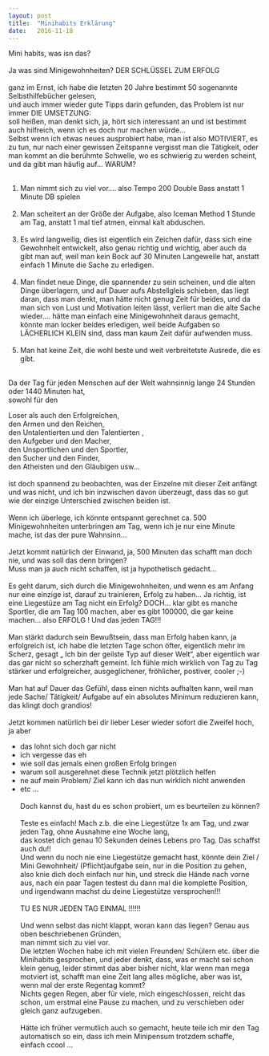 ```yaml
---
layout: post
title:  "Minihabits Erklärung"
date:   2016-11-18
---
```

<html>
<head>
  
  
  <meta http-equiv="Content-Type" content="text/html;charset=utf-8" />
  <meta name="exporter-version" content="Evernote Windows/303788 (de-DE, DDL); Windows/10.0.10586 (Win64);"/>
  
</head>
<body>
<a name="467"/>

<div>
<span style="word-wrap: break-word; -webkit-nbsp-mode: space; -webkit-line-break: after-white-space;">
Mini habits, was isn das?<br/><br/>
Ja was sind Minigewohnheiten? DER SCHLÜSSEL ZUM ERFOLG<br/><br/>
ganz im Ernst, ich habe die letzten 20 Jahre bestimmt 50 sogenannte Selbsthilfebücher gelesen,<br/>
und auch immer wieder gute Tipps darin gefunden, das Problem ist nur immer DIE UMSETZUNG:<br/>
soll heißen, man denkt sich, ja, hört sich interessant an und ist bestimmt auch hilfreich, wenn ich es doch nur machen würde...<br/>
Selbst wenn ich etwas neues ausprobiert habe, man ist also MOTIVIERT, es zu tun, nur nach einer gewissen Zeitspanne vergisst man die Tätigkeit, oder man kommt an die berühmte Schwelle, wo es schwierig zu werden scheint, und da gibt man häufig auf... WARUM?<br/><br/>
<ol>
<li> Man nimmt sich zu viel vor.... also Tempo 200 Double Bass anstatt 1 Minute DB spielen</li><br/>
<li> Man scheitert an der Größe der Aufgabe, also Iceman Method 1 Stunde am Tag, anstatt 1 mal tief atmen, einmal kalt abduschen.</li><br/>
<li> Es wird langweilig, dies ist eigentlich ein Zeichen dafür, dass sich eine Gewohnheit entwickelt, also genau richtig und wichtig, aber auch da gibt man auf, weil man kein Bock auf 30 Minuten Langeweile hat, anstatt einfach 1 Minute die Sache zu erledigen.</li><br/>
<li> Man findet neue Dinge, die spannender zu sein scheinen, und die alten Dinge überlagern, und auf Dauer aufs Abstellgleis schieben, das liegt daran, dass man denkt, man hätte nicht genug Zeit für beides, und da man sich von Lust und Motivation leiten lässt, verliert man die alte Sache wieder.... hätte man einfach eine Minigewohnheit daraus gemacht, könnte man locker beides erledigen, weil beide Aufgaben so LÄCHERLICH KLEIN sind, dass man kaum Zeit dafür aufwenden muss.</li><br/>
<li> Man hat keine Zeit, die wohl beste und weit verbreitetste Ausrede, die es gibt.</li></ol> <br/>
Da der Tag für jeden Menschen auf der Welt wahnsinnig lange 24 Stunden oder 1440 Minuten hat,<br/>
sowohl für den<br/>

Loser als auch den Erfolgreichen,<br/>
den Armen und den Reichen,<br/>
den Untalentierten und den Talentierten ,<br/>
den Aufgeber und den Macher,<br/>
den Unsportlichen und den Sportler,<br/>
den Sucher und den Finder,<br/>
den Atheisten und den Gläubigen usw...<br/><br/>
ist doch spannend zu beobachten, was der Einzelne mit dieser Zeit anfängt und was nicht, und ich bin inzwischen davon überzeugt, dass das so gut wie der einzige Unterschied zwischen beiden ist.<br/><br/>
Wenn ich überlege, ich könnte entspannt gerechnet ca. 500 Minigewohnheiten unterbringen am Tag, wenn ich je nur eine Minute mache, ist das der pure Wahnsinn...<br/><br/>
Jetzt kommt natürlich der Einwand, ja, 500 Minuten das schafft man doch nie, und was soll das denn bringen?<br/>
Muss man ja auch nicht schaffen, ist ja hypothetisch gedacht...<br/><br/>
Es geht darum, sich durch die Minigewohnheiten, und wenn es am Anfang nur eine einzige ist, darauf zu trainieren, Erfolg zu haben... Ja richtig, ist eine Liegestüze am Tag nicht ein Erfolg? DOCH... klar gibt es manche Sportler, die am Tag 100 machen, aber es gibt 100000, die gar keine machen... also ERFOLG ! Und das jeden TAG!!!<br/><br/>
Man stärkt dadurch sein Bewußtsein, dass man Erfolg haben kann, ja erfolgreich ist, ich habe die letzten Tage schon öfter, eigentlich mehr im Scherz, gesagt „ Ich bin der geilste Typ auf dieser Welt“, aber eigentlich war das gar nicht so scherzhaft gemeint.
Ich fühle mich wirklich von Tag zu Tag stärker und erfolgreicher, ausgeglichener, fröhlicher, postiver, cooler ;-)<br/><br/>
Man hat auf Dauer das Gefühl, dass einen nichts aufhalten kann, weil man jede Sache/ Tätigkeit/ Aufgabe auf ein absolutes Minimum reduzieren kann, das klingt doch grandios!<br/><br/>
Jetzt kommen natürlich bei dir lieber Leser wieder sofort die Zweifel hoch, ja aber<br/>
- das lohnt sich doch gar nicht<br/>
- ich vergesse das eh<br/>
- wie soll das jemals einen großen Erfolg bringen<br/>
- warum soll ausgerehnet diese Technik jetzt plötzlich helfen<br/>
- ne auf mein Problem/ Ziel kann ich das nun wirklich nicht anwenden<br/>
- etc ...<br/><br/>
Doch kannst du, hast du es schon probiert, um es beurteilen zu können?<br/><br/>
Teste es einfach! Mach z.b. die eine Liegestütze 1x am Tag, und zwar jeden Tag, ohne Ausnahme eine Woche lang,<br/>
das kostet dich genau 10 Sekunden deines Lebens pro Tag. Das schaffst auch du!!<br/>
Und wenn du noch nie eine Liegestütze gemacht hast, könnte dein Ziel / Mini Gewohnheit/ (Pflicht)aufgabe sein, nur in die Position zu gehen, also knie dich doch einfach nur hin, und streck die Hände nach vorne aus, nach ein paar Tagen testest du dann mal die komplette Position, und irgendwann machst du deine Liegestütze versprochen!!!<br/><br/>
TU ES NUR JEDEN TAG EINMAL !!!!!!<br/><br/>
Und wenn selbst das nicht klappt, woran kann das liegen? Genau aus oben beschriebenen Gründen,<br/>
man nimmt sich zu viel vor.<br/>
Die letzten Wochen habe ich mit vielen Freunden/ Schülern etc. über die Minihabits gesprochen, und jeder denkt, dass, was er macht sei schon klein genug, leider stimmt das aber bisher nicht, klar wenn man mega motviert ist, schafft man eine Zeit lang alles mögliche, aber was ist, wenn mal der erste Regentag kommt?<br/>
Nichts gegen Regen, aber für viele, mich eingeschlossen, reicht das schon, um erstmal eine Pause zu machen, und zu verschieben oder gleich ganz aufzugeben.<br/><br/>
Hätte ich früher vermutlich auch so gemacht, heute teile ich mir den Tag automatisch so ein, dass ich mein Minipensum trotzdem schaffe, einfach ccool ...<br/><br/></span>
</div></body></html>
